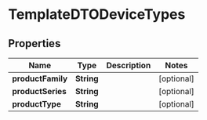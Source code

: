 
# TemplateDTODeviceTypes

## Properties
Name | Type | Description | Notes
------------ | ------------- | ------------- | -------------
**productFamily** | **String** |  |  [optional]
**productSeries** | **String** |  |  [optional]
**productType** | **String** |  |  [optional]



